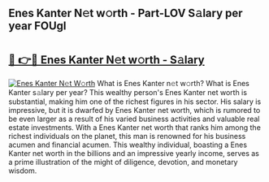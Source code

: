 ## Enes Kanter N𝚎t w𝚘rth - Part-LOV S𝚊lary per year FOUgl

# <h2><a href="http://gc4mpyg.nevu.top/?p=Enes+Kanter">🔗 👉🔴 Enes Kanter N𝚎t w𝚘rth - S𝚊lary</a></h2>

[![Enes Kanter N𝚎t W𝚘rth](https://i.imgur.com/Oavwk0R.jpeg)](http://gc4mpyg.nevu.top/?p=Enes+Kanter)
What is Enes Kanter n𝚎t w𝚘rth? What is Enes Kanter s𝚊lary per year?
This wealthy person's Enes Kanter net worth is substantial, making him one of the richest figures in his sector. His salary is impressive, but it is dwarfed by Enes Kanter net worth, which is rumored to be even larger as a result of his varied business activities and valuable real estate investments. With a Enes Kanter net worth that ranks him among the richest individuals on the planet, this man is renowned for his business acumen and financial acumen. This wealthy individual, boasting a Enes Kanter net worth in the billions and an impressive yearly income, serves as a prime illustration of the might of diligence, devotion, and monetary wisdom.
